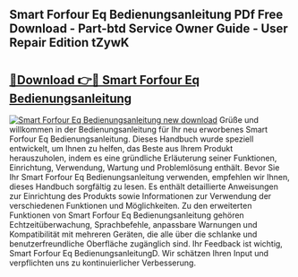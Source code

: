 ## Smart Forfour Eq Bedienungsanleitung PDf Free Download - Part-btd Service Owner Guide - User Repair Edition tZywK

# <h2><a href="http://df2beox.blite.top/?on=Smart+Forfour+Eq+Bedienungsanleitung">🔗Download 👉🔴 Smart Forfour Eq Bedienungsanleitung</a></h2>

[![Smart Forfour Eq Bedienungsanleitung new download](https://i.imgur.com/lujVjoI.png)](http://df2beox.blite.top/?on=Smart+Forfour+Eq+Bedienungsanleitung)
Grüße und willkommen in der Bedienungsanleitung für Ihr neu erworbenes Smart Forfour Eq Bedienungsanleitung. Dieses Handbuch wurde speziell entwickelt, um Ihnen zu helfen, das Beste aus Ihrem Produkt herauszuholen, indem es eine gründliche Erläuterung seiner Funktionen, Einrichtung, Verwendung, Wartung und Problemlösung enthält. Bevor Sie Ihr Smart Forfour Eq Bedienungsanleitung verwenden, empfehlen wir Ihnen, dieses Handbuch sorgfältig zu lesen. Es enthält detaillierte Anweisungen zur Einrichtung des Produkts sowie Informationen zur Verwendung der verschiedenen Funktionen und Möglichkeiten. Zu den erweiterten Funktionen von Smart Forfour Eq Bedienungsanleitung gehören Echtzeitüberwachung, Sprachbefehle, anpassbare Warnungen und Kompatibilität mit mehreren Geräten, die alle über die schlanke und benutzerfreundliche Oberfläche zugänglich sind. Ihr Feedback ist wichtig, Smart Forfour Eq BedienungsanleitungD. Wir schätzen Ihren Input und verpflichten uns zu kontinuierlicher Verbesserung.
